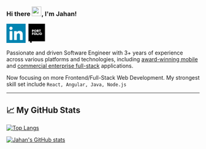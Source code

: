 ### Hi there <img src="https://media.giphy.com/media/hvRJCLFzcasrR4ia7z/giphy.gif" width="25px" height="25px">, I'm Jahan!

<a href="https://www.linkedin.com/in/JahanUl/"><img height="50" src="https://github.com/JahanU/jahanu/blob/main/linkedin.png"></a>
 <a href="https://jahanu.github.io/"><img height="50" src="https://github.com/JahanU/jahanu/blob/main/portfolio.png"></a>

Passionate and driven Software Engineer with 3+ years of experience across various platforms and technologies, including [award-winning mobile](https://apps.apple.com/gb/app/hour-blocks-day-planner/id1456275153#?platform=iphone) and [commercial enterprise full-stack](https://www.disclosureservices.com/) applications.

Now focusing on more Frontend/Full-Stack Web Development. My strongest skill set include `React, Angular, Java, Node.js`
<hr> 

## &#x1f4c8; My GitHub Stats
[![Top Langs](https://github-readme-stats.vercel.app/api/top-langs/?username=jahanu&theme=default&langs_count=5&hide=css,html,scss&layout=compact)](https://github.com/anuraghazra/github-readme-stats)

[![Jahan's GitHub stats](https://github-readme-stats.vercel.app/api?username=Jahanu&hide=contribs&theme=default&count_private=true&show_icons=true)](https://github.com/anuraghazra/github-readme-stats)


<!--
**JahanU/jahanu** is a ✨ _special_ ✨ repository because its `README.md` (this file) appears on your GitHub profile.
-->
